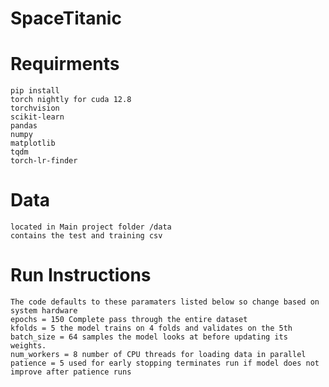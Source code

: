 # SpaceTitanic

# Requirments 
    pip install
    torch nightly for cuda 12.8
    torchvision
    scikit-learn
    pandas
    numpy
    matplotlib
    tqdm
    torch-lr-finder

# Data
    located in Main project folder /data
    contains the test and training csv

# Run Instructions
    The code defaults to these paramaters listed below so change based on system hardware
    epochs = 150 Complete pass through the entire dataset
    kfolds = 5 the model trains on 4 folds and validates on the 5th
    batch_size = 64 samples the model looks at before updating its weights.
    num_workers = 8 number of CPU threads for loading data in parallel
    patience = 5 used for early stopping terminates run if model does not improve after patience runs